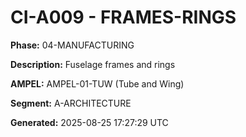 # CI-A009 - FRAMES-RINGS

**Phase:** 04-MANUFACTURING

**Description:** Fuselage frames and rings

**AMPEL:** AMPEL-01-TUW (Tube and Wing)

**Segment:** A-ARCHITECTURE

**Generated:** 2025-08-25 17:27:29 UTC
